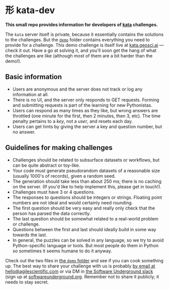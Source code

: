 # 形 kata-dev

**This small repo provides information for developers of [kata](https://kata.geosci.ai/) challenges.**

The `kata` server itself is private, because it essentially contains the solutions to the challenges. But the [`demo`](demo) folder contains everything you need to provide for a challenge. This demo challenge is itself live at [kata.geosci.ai](http://kata.geosci.ai/challenge/demo) — check it out. Have a go at solving it, and you'll soon get the hang of what the challenges are like (although most of them are a bit harder than the demo!).


## Basic information

- Users are anonymous and the server does not track or log any information at all.
- There is no UI, and the server only responds to GET requests. Forming and submitting requests is part of the learning for new Pythonistas.
- Users can respond as many times as they like, but wrong answers are throttled (one minute for the first, then 2 minutes, then 3, etc). The time penalty pertains to a *key*, not a *user*, and resets each day.
- Users can get hints by giving the server a key and question number, but no answer.

## Guidelines for making challenges

- Challenges should be related to subsurface datasets or workflows, but can be quite abstract or toy-like.
- Your code must generate pseudorandom datasets of a reasonable size (usually 1000's of records), given a random seed.
- The generation should take less than about 250 ms; there is no caching on the server. (If you'd like to help implement this, please get in touch!).
- Challenges must have 3 or 4 questions.
- The responses to questions should be integers or strings. Floating point numbers are not ideal and would certainly need rounding.
- The first question should be very easy and really only check that the person has parsed the data correctly.
- The last question should be somewhat related to a real-world problem or challenge.
- Questions between the first and last should ideally build in some way towards the last.
- In general, the puzzles can be solved in any language, so we try to avoid Python-specific language or tools. But most people do them in Python so sometimes it seems humane to do it anyway.

Check out the two files in [the `demo` folder](demo) and see if you can cook something up. The best way to share your challenge with us is probably [by email at hello@agilescientific.com](mailto:hello@agilescientific.com) or via DM in [the Software Underground slack](https://swung.slack.com) (sign up at [softwareunderground.org](https://softwareunderground.org/slack). Remember not to share it publicly; it needs to stay secret.
